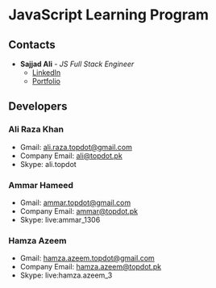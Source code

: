# JavaScript Learning Program


## Contacts

* **Sajjad Ali** - *JS Full Stack Engineer* 
    - [LinkedIn](https://www.linkedin.com/in/iamsajjadali)
    - [Portfolio](http://www.iamsajjadali.com)

## Developers

### Ali Raza Khan
* Gmail: ali.raza.topdot@gmail.com
* Company Email: ali@topdot.pk
* Skype: ali.topdot

### Ammar Hameed
* Gmail: ammar.topdot@gmail.com
* Company Email: ammar@topdot.pk
* Skype: live:ammar_1306

### Hamza Azeem
* Gmail: hamza.azeem.topdot@gmail.com
* Company Email: hamza.azeem@topdot.pk
* Skype: live:hamza.azeem_3
